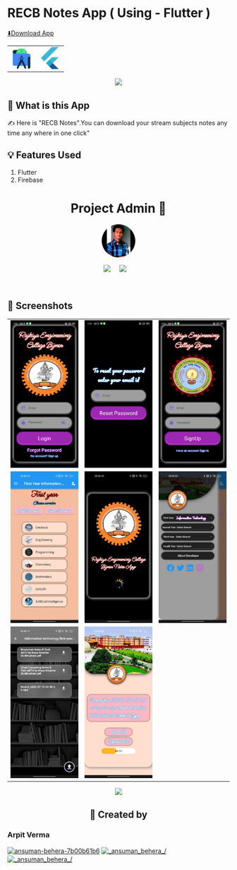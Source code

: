 # RECB Notes App ( Using - Flutter )

[⬇️Download App](https://drive.google.com/file/d/1eq1ttxCeunspK70cMjJaT3PtUocUq1nM/view?usp=drivesdk)

|||
|:----------------------------------------:|:-----------------------------------------:|
| <img src="https://github.com/devicons/devicon/blob/master/icons/androidstudio/androidstudio-original.svg" alt="Android" width="50" height="50"/> </a> <a href="https://www.java.com" target="_blank"> | <img src="https://github.com/devicons/devicon/blob/master/icons/flutter/flutter-original.svg" alt="Android" width="50" height="50"/> </a> <a href="https://www.java.com" target="_blank">  |
 
 <p align="center">
 <a href=""><img src="https://github.com/arpitvermaofficial/RECB-Notes/blob/master/assets/code.png" width="80%" /></a>
 </p>
 
 ## 🤔 What is this App
 
 ✍️ Here is "RECB Notes".You can download your stream subjects notes any time any where in one click"
 
 ## 💡 Features Used

1. Flutter
2. Firebase




<h1 align=center> Project Admin  🤵 </h1>

  <p align="center">
  <a href="https://github.com/arpitvermaofficial"><img src="https://github.com/arpitvermaofficial/Wethifo/blob/master/assets/arpit.png"?v=4" width="15%" /></a>
  <p align="center">
  <a target="_blank"href="https://linkedin.com/in/arpit-v-1a4205220"><img src="https://img.shields.io/badge/linkedin-%230077B5.svg?&style=for-the-badge&logo=linkedin&logoColor=white" /></a>&nbsp;&nbsp;&nbsp;&nbsp;
  <a href="arpitv747@gmail.com"><img src="https://img.shields.io/badge/gmail-%23D14836.svg?&style=for-the-badge&logo=gmail&logoColor=white" /></a>&nbsp;&nbsp;&nbsp;&nbsp;

</p>
  
  <br>
  
  ## 📸 Screenshots
 

 

||||
|:----------------------------------------:|:-----------------------------------------:|:-----------------------------------------:|
| ![Imgur](assets/8.jpeg) |![Imgur](assets/7.jpeg) | ![Imgur](assets/6.jpeg) |
| ![Imgur](assets/5.jpeg) |![Imgur](assets/4.jpeg) | ![Imgur](assets/3.jpeg) |
| ![Imgur](assets/2.jpeg) |![Imgur](assets/1.jpeg) | 
  
 
 <p align="center">
 <a href=""><img src="https://github.com/arpitvermaofficial/RECB-Notes/blob/master/assets/gif.gif" width="50%" /></a>
 </p>
  
  
  <h2 align="center">📝 Created by </h2>


<h3>Arpit Verma</h3>

  <a href="https://linkedin.com/in/arpit-v-1a4205220" target="blank"><img align="center" src="https://raw.githubusercontent.com/rahuldkjain/github-profile-readme-generator/master/src/images/icons/Social/linked-in-alt.svg" alt="ansuman-behera-7b00b61b6" height="30" width="40" /></a>
  <a href="https://github.com/arpitvermaofficial" target="blank"><img align="center" src="https://raw.githubusercontent.com/rahuldkjain/github-profile-readme-generator/master/src/images/icons/Social/github.svg" alt="_ansuman_behera_/" height="30" width="40" /></a>
   <a href="https://www.hackerrank.com/arpitv747" target="blank"><img align="center" src="https://raw.githubusercontent.com/rahuldkjain/github-profile-readme-generator/master/src/images/icons/Social/hackerrank.svg" alt="_ansuman_behera_/" height="30" width="40" /></a>
